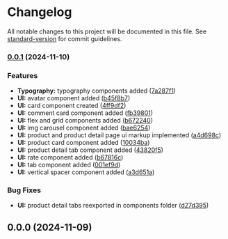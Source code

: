 # Changelog

All notable changes to this project will be documented in this file. See [standard-version](https://github.com/conventional-changelog/standard-version) for commit guidelines.

### [0.0.1](https://github.com/kicikhaluk/next-ecommerce-sample/compare/v0.0.0...v0.0.1) (2024-11-10)


### Features

* **Typography:** typography components added ([7a287f1](https://github.com/kicikhaluk/next-ecommerce-sample/commit/7a287f166f948a11a6bd8ff56f6318bbe89db141))
* **UI:** avatar component added ([b45f8b7](https://github.com/kicikhaluk/next-ecommerce-sample/commit/b45f8b70253cdfe7ebbefc5d0d246635dc71c170))
* **UI:** card component created ([4ff9df2](https://github.com/kicikhaluk/next-ecommerce-sample/commit/4ff9df2b644ce40973c8690ac18d47db65a01df8))
* **UI:** comment card component added ([fb39801](https://github.com/kicikhaluk/next-ecommerce-sample/commit/fb39801b9877b04237d0ef3165c1cb01bb675695))
* **UI:** flex and grid components added ([b672240](https://github.com/kicikhaluk/next-ecommerce-sample/commit/b67224015505d4b9df79b09efcffe562b68bb64c))
* **UI:** img carousel component added ([bae6254](https://github.com/kicikhaluk/next-ecommerce-sample/commit/bae625438e26a184f340a31f86f5b1711db7b6bc))
* **UI:** product and product detail page ui markup implemented ([a4d698c](https://github.com/kicikhaluk/next-ecommerce-sample/commit/a4d698ceace285f4f5cb61ad33d6c0e083799f19))
* **UI:** product card component added ([10034ba](https://github.com/kicikhaluk/next-ecommerce-sample/commit/10034ba391804bbb638d74a42a7b0ade9ba10f81))
* **UI:** product detail tab component added ([43820f5](https://github.com/kicikhaluk/next-ecommerce-sample/commit/43820f5defc79070db06ae36790ca652624b6230))
* **UI:** rate component added ([b67816c](https://github.com/kicikhaluk/next-ecommerce-sample/commit/b67816c96d9f4b7f2907137128cbe8bbaf33459c))
* **UI:** tab component added ([001ef9d](https://github.com/kicikhaluk/next-ecommerce-sample/commit/001ef9d863cc75d07a8851da09001858c7851dea))
* **UI:** vertical spacer component added ([a3d651a](https://github.com/kicikhaluk/next-ecommerce-sample/commit/a3d651af0d3aabc935a92745e009f3e46ef0a318))


### Bug Fixes

* **UI:** product detail tabs reexported in components folder ([d27d395](https://github.com/kicikhaluk/next-ecommerce-sample/commit/d27d395628b06f067cd5993d55f5f3b4a0cd8a9e))

## 0.0.0 (2024-11-09)
